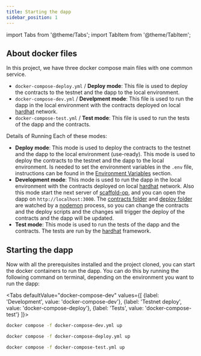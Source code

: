 ```yaml
---
title: Starting the dapp
sidebar_position: 1
---
```


import Tabs from '@theme/Tabs';
import TabItem from '@theme/TabItem';

## About docker files

In this project, we have three docker compose main files with one common service.

-   `docker-compose-deploy.yml` / **Deploy mode**: This file is used to deploy the contracts to the testnet and the dapp to the local environment.
-   `docker-compose-dev.yml` / **Develpment mode**: This file is used to run the dapp in the local environment with the contracts deployed on local [hardhat](https://hardhat.org/) network.
-   `docker-compose-test.yml` / **Test mode**: This file is used to run the tests of the dapp and the contracts.

Details of Running Each of these modes:

-   **Deploy mode**: This mode is used to deploy the contracts to the testnet and the dapp to the local environment (use-ready). This mode is used to deploy the contracts to the testnet and the dapp to the local environment. Is needed to set the environment variables in the `.env` file, instructions can be found in the [Environment Variables](./prerequisites#environment-variables) section.
-   **Development mode**: This mode is used to run the dapp in the local environment with the contracts deployed on local [hardhat](https://hardhat.org/) network. Also this mode start the next server of [scaffold-op](https://github.com/ethereum-optimism/scaffold-op), and you can open the dapp on `http://localhost:3000`. The [contracts folder](https://github.com/Airport-Coders/OptiPresence/tree/main/smartcontracts/packages/hardhat/contracts) and [deploy folder](https://github.com/Airport-Coders/OptiPresence/tree/main/smartcontracts/packages/hardhat/deploy) are watched by a [nodemon](https://nodemon.io/) process, so you can change the contracts and the deploy scripts and the changes will trigger the deploy of the contracts and the dapp will be updated.
-   **Test mode**: This mode is used to run the tests of the dapp and the contracts. The tests are run by the [hardhat](https://hardhat.org/) framework.

## Starting the dapp

Now with all the prerequisites installed and the project cloned, you can start the docker containers to run the dapp. You can do this by running the following command on terminal, depending on the environment you want to run the dapp:

<Tabs defaultValue="docker-compose-dev" values={[
{label: 'Development', value: 'docker-compose-dev'},
{label: 'Testnet deploy', value: 'docker-compose-deploy'},
{label: 'Tests', value: 'docker-compose-test'}
]}>

<TabItem value="docker-compose-dev">

```bash
docker compose -f docker-compose-dev.yml up
```

</TabItem>

<TabItem value="docker-compose-deploy">

```bash
docker compose -f docker-compose-deploy.yml up
```

</TabItem>

<TabItem value="docker-compose-test">

```bash
docker compose -f docker-compose-test.yml up
```

</TabItem>
</Tabs>
